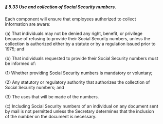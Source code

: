##### § 5.33 Use and collection of Social Security numbers. #####

Each component will ensure that employees authorized to collect information are aware:

(a) That individuals may not be denied any right, benefit, or privilege because of refusing to provide their Social Security numbers, unless the collection is authorized either by a statute or by a regulation issued prior to 1975; and

(b) That individuals requested to provide their Social Security numbers must be informed of:

(1) Whether providing Social Security numbers is mandatory or voluntary;

(2) Any statutory or regulatory authority that authorizes the collection of Social Security numbers; and

(3) The uses that will be made of the numbers.

(c) Including Social Security numbers of an individual on any document sent by mail is not permitted unless the Secretary determines that the inclusion of the number on the document is necessary.